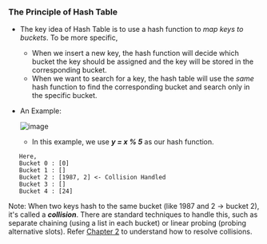 ### The Principle of Hash Table

- The key idea of Hash Table is to use a hash function to _map keys to buckets_. To be more specific,
  - When we insert a new key, the hash function will decide which bucket the key should be assigned and the key will be stored in the corresponding bucket.
  - When we want to search for a key, the hash table will use the _same_ hash function to find the corresponding bucket and search only in the specific bucket.
 
- An Example:

  ![image](https://github.com/user-attachments/assets/29e24f70-df14-49a0-9591-ef72ee18e47f)

  - In this example, we use _**y = x % 5**_ as our hash function.
 ```
    Here,
    Bucket 0 : [0]
    Bucket 1 : []
    Bucket 2 : [1987, 2] <- Collision Handled
    Bucket 3 : []
    Bucket 4 : [24]
```

  Note: When two keys hash to the same bucket (like 1987 and 2 → bucket 2), it's called a _**collision**_.
  There are standard techniques to handle this, such as separate chaining (using a list in each bucket) or linear probing (probing alternative slots). Refer [Chapter 2](https://github.com/HimeshKohad/LeetCode-Problems/blob/main/DSA%20Concepts/HashMaps/2.%20How%20to%20resolve%20collisions.md?plain=1)
  to understand how to resolve collisions.

